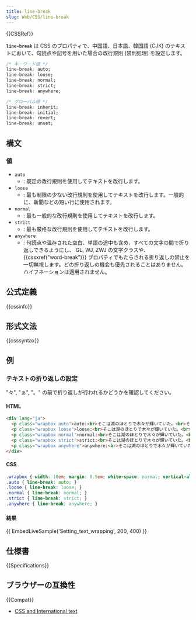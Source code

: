 ```yaml
---
title: line-break
slug: Web/CSS/line-break
---
```

{{CSSRef}}

**`line-break`** は CSS のプロパティで、中国語、日本語、韓国語 (CJK) のテキストにおいて、句読点や記号を用いた場合の改行規則 (禁則処理) を設定します。

```css
/* キーワード値 */
line-break: auto;
line-break: loose;
line-break: normal;
line-break: strict;
line-break: anywhere;

/* グローバル値 */
line-break: inherit;
line-break: initial;
line-break: revert;
line-break: unset;
```

## 構文

### 値

- `auto`
  - : 既定の改行規則を使用してテキストを改行します。
- `loose`
  - : 最も制限の少ない改行規則を使用してテキストを改行します。一般的に、新聞などの短い行に使用されます。
- `normal`
  - : 最も一般的な改行規則を使用してテキストを改行します。
- `strict`
  - : 最も厳格な改行規則を使用してテキストを改行します。
- `anywhere`
  - : 句読点や温存された空白、単語の途中も含め、すべての文字の間で折り返しできるようにし、 GL, WJ, ZWJ の文字クラスや、 {{cssxref("word-break")}} プロパティでもたらされる折り返しの禁止を一切無視します。どの折り返しの機会も優先されることはありません。ハイフネーションは適用されません。

## 公式定義

{{cssinfo}}

## 形式文法

{{csssyntax}}

## 例

<h3 id="Setting_text_wrapping">テキストの折り返しの設定</h3>

"々", "ぁ", "。" の前で折り返しが行われるかどうかを確認してください。

#### HTML

```html
<div lang="ja">
  <p class="wrapbox auto">auto:<br>そこは湖のほとりで木々が輝いていた。<br>その景色に、美しいなぁと思わずつぶやいた。</p>
  <p class="wrapbox loose">loose:<br>そこは湖のほとりで木々が輝いていた。<br>その景色に、美しいなぁと思わずつぶやいた。</p>
  <p class="wrapbox normal">normal:<br>そこは湖のほとりで木々が輝いていた。<br>その景色に、美しいなぁと思わずつぶやいた。</p>
  <p class="wrapbox strict">strict:<br>そこは湖のほとりで木々が輝いていた。<br>その景色に、美しいなぁと思わずつぶやいた。</p>
  <p class="wrapbox anywhere">anywhere:<br>そこは湖のほとりで木々が輝いていた。<br>その景色に、美しいなぁと思わずつぶやいた。</p>
</div>
```

#### CSS

```css
.wrapbox { width: 10em; margin: 0.5em; white-space: normal; vertical-align: top; display: inline-block; }
.auto { line-break: auto; }
.loose { line-break: loose; }
.normal { line-break: normal; }
.strict { line-break: strict; }
.anywhere { line-break: anywhere; }
```

#### 結果

{{ EmbedLiveSample('Setting_text_wrapping', 200, 400) }}

## 仕様書

{{Specifications}}

## ブラウザーの互換性

{{Compat}}

- [CSS and International text](https://www.w3.org/International/articles/css3-text/)

